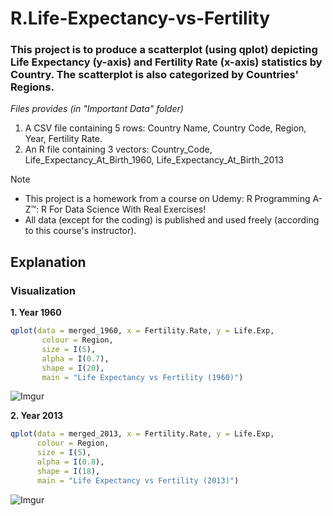 # R.Life-Expectancy-vs-Fertility

### This project is to produce a scatterplot (using qplot) depicting Life Expectancy (y-axis) and Fertility Rate (x-axis) statistics by Country. The scatterplot is also categorized by Countries' Regions.

_Files provides (in "Important Data" folder)_
1. A CSV file containing 5 rows: Country Name, Country Code, Region, Year, Fertility Rate.
2. An R file containing 3 vectors: Country_Code, Life_Expectancy_At_Birth_1960, Life_Expectancy_At_Birth_2013

> [!NOTE]
> - This project is a homework from a course on Udemy: R Programming A-Z™: R For Data Science With Real Exercises!
> - All data (except for the coding) is published and used freely (according to this course's instructor).

## Explanation

### Visualization

**1. Year 1960**
```r
qplot(data = merged_1960, x = Fertility.Rate, y = Life.Exp,
       colour = Region,
       size = I(5),
       alpha = I(0.7),
       shape = I(20),
       main = "Life Expectancy vs Fertility (1960)")
```
![Imgur](https://i.imgur.com/QH621Ga.png)

**2. Year 2013**
```r
qplot(data = merged_2013, x = Fertility.Rate, y = Life.Exp,
      colour = Region,
      size = I(5),
      alpha = I(0.8),
      shape = I(18),
      main = "Life Expectancy vs Fertility (2013)")
```
![Imgur](https://i.imgur.com/NaPEUWN.png)




